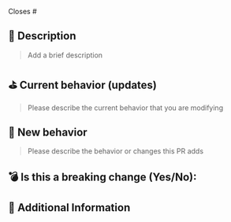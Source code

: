 <!---
Thanks for creating a Pull Request 💖!

Please read the following before submitting:
- PRs that adds new external dependencies might take a while to review.
- Keep your PR as small as possible.
- Limit your PR to one type (docs, feature, refactoring, ci, or bugfix)

🚨 NOTE: Please open v2 related PRs against the `v2` branch.
-->

Closes # <!-- Github issue # here -->

## 📝 Description

> Add a brief description

## ⛳️ Current behavior (updates)

> Please describe the current behavior that you are modifying

## 🚀 New behavior

> Please describe the behavior or changes this PR adds

## 💣 Is this a breaking change (Yes/No):

<!-- If Yes, please describe the impact and migration path for existing Chakra users. -->

## 📝 Additional Information
